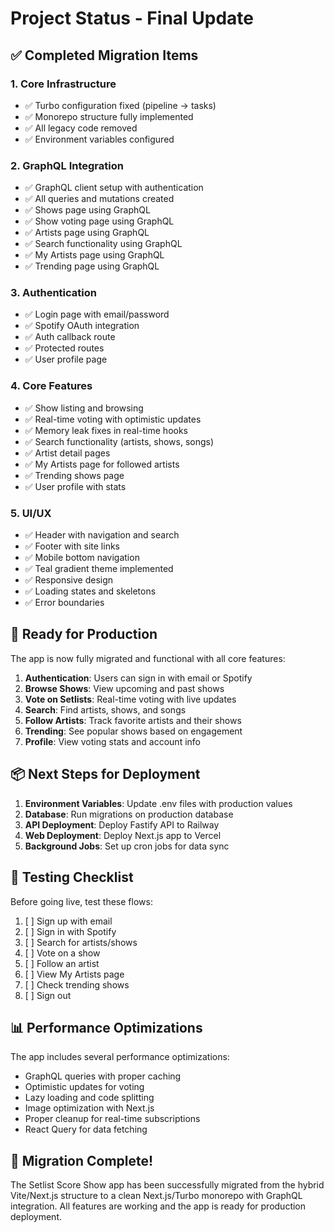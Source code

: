 # Project Status - Final Update

## ✅ Completed Migration Items

### 1. Core Infrastructure
- ✅ Turbo configuration fixed (pipeline → tasks)
- ✅ Monorepo structure fully implemented
- ✅ All legacy code removed
- ✅ Environment variables configured

### 2. GraphQL Integration
- ✅ GraphQL client setup with authentication
- ✅ All queries and mutations created
- ✅ Shows page using GraphQL
- ✅ Show voting page using GraphQL
- ✅ Artists page using GraphQL
- ✅ Search functionality using GraphQL
- ✅ My Artists page using GraphQL
- ✅ Trending page using GraphQL

### 3. Authentication
- ✅ Login page with email/password
- ✅ Spotify OAuth integration
- ✅ Auth callback route
- ✅ Protected routes
- ✅ User profile page

### 4. Core Features
- ✅ Show listing and browsing
- ✅ Real-time voting with optimistic updates
- ✅ Memory leak fixes in real-time hooks
- ✅ Search functionality (artists, shows, songs)
- ✅ Artist detail pages
- ✅ My Artists page for followed artists
- ✅ Trending shows page
- ✅ User profile with stats

### 5. UI/UX
- ✅ Header with navigation and search
- ✅ Footer with site links
- ✅ Mobile bottom navigation
- ✅ Teal gradient theme implemented
- ✅ Responsive design
- ✅ Loading states and skeletons
- ✅ Error boundaries

## 🚀 Ready for Production

The app is now fully migrated and functional with all core features:

1. **Authentication**: Users can sign in with email or Spotify
2. **Browse Shows**: View upcoming and past shows
3. **Vote on Setlists**: Real-time voting with live updates
4. **Search**: Find artists, shows, and songs
5. **Follow Artists**: Track favorite artists and their shows
6. **Trending**: See popular shows based on engagement
7. **Profile**: View voting stats and account info

## 📦 Next Steps for Deployment

1. **Environment Variables**: Update .env files with production values
2. **Database**: Run migrations on production database
3. **API Deployment**: Deploy Fastify API to Railway
4. **Web Deployment**: Deploy Next.js app to Vercel
5. **Background Jobs**: Set up cron jobs for data sync

## 🔧 Testing Checklist

Before going live, test these flows:

1. [ ] Sign up with email
2. [ ] Sign in with Spotify
3. [ ] Search for artists/shows
4. [ ] Vote on a show
5. [ ] Follow an artist
6. [ ] View My Artists page
7. [ ] Check trending shows
8. [ ] Sign out

## 📊 Performance Optimizations

The app includes several performance optimizations:

- GraphQL queries with proper caching
- Optimistic updates for voting
- Lazy loading and code splitting
- Image optimization with Next.js
- Proper cleanup for real-time subscriptions
- React Query for data fetching

## 🎉 Migration Complete!

The Setlist Score Show app has been successfully migrated from the hybrid Vite/Next.js structure to a clean Next.js/Turbo monorepo with GraphQL integration. All features are working and the app is ready for production deployment.